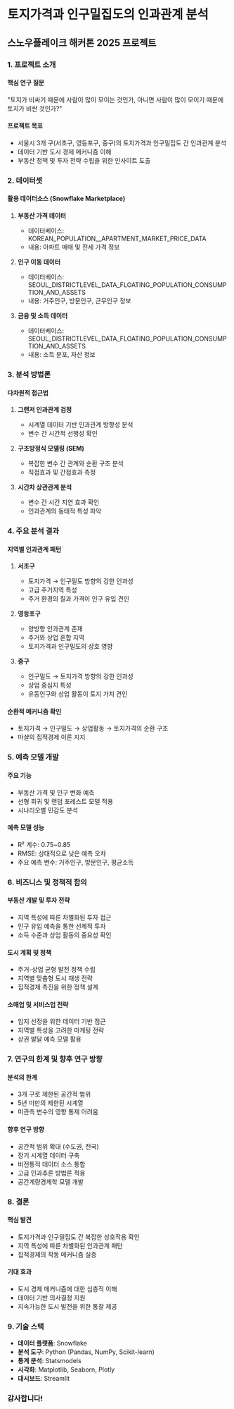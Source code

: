 # 토지가격과 인구밀집도의 인과관계 분석
## 스노우플레이크 해커톤 2025 프로젝트

### 1. 프로젝트 소개
#### 핵심 연구 질문
"토지가 비싸기 때문에 사람이 많이 모이는 것인가, 아니면 사람이 많이 모이기 때문에 토지가 비싼 것인가?"

#### 프로젝트 목표
- 서울시 3개 구(서초구, 영등포구, 중구)의 토지가격과 인구밀집도 간 인과관계 분석
- 데이터 기반 도시 경제 메커니즘 이해
- 부동산 정책 및 투자 전략 수립을 위한 인사이트 도출

### 2. 데이터셋
#### 활용 데이터소스 (Snowflake Marketplace)
1. **부동산 가격 데이터**
   - 데이터베이스: KOREAN_POPULATION__APARTMENT_MARKET_PRICE_DATA
   - 내용: 아파트 매매 및 전세 가격 정보

2. **인구 이동 데이터**
   - 데이터베이스: SEOUL_DISTRICTLEVEL_DATA_FLOATING_POPULATION_CONSUMPTION_AND_ASSETS
   - 내용: 거주인구, 방문인구, 근무인구 정보

3. **금융 및 소득 데이터**
   - 데이터베이스: SEOUL_DISTRICTLEVEL_DATA_FLOATING_POPULATION_CONSUMPTION_AND_ASSETS
   - 내용: 소득 분포, 자산 정보

### 3. 분석 방법론
#### 다차원적 접근법
1. **그랜저 인과관계 검정**
   - 시계열 데이터 기반 인과관계 방향성 분석
   - 변수 간 시간적 선행성 확인

2. **구조방정식 모델링 (SEM)**
   - 복잡한 변수 간 관계와 순환 구조 분석
   - 직접효과 및 간접효과 측정

3. **시간차 상관관계 분석**
   - 변수 간 시간 지연 효과 확인
   - 인과관계의 동태적 특성 파악

### 4. 주요 분석 결과
#### 지역별 인과관계 패턴
1. **서초구**
   - 토지가격 → 인구밀도 방향의 강한 인과성
   - 고급 주거지역 특성
   - 주거 환경의 질과 가격이 인구 유입 견인

2. **영등포구**
   - 양방향 인과관계 존재
   - 주거와 상업 혼합 지역
   - 토지가격과 인구밀도의 상호 영향

3. **중구**
   - 인구밀도 → 토지가격 방향의 강한 인과성
   - 상업 중심지 특성
   - 유동인구와 상업 활동이 토지 가치 견인

#### 순환적 메커니즘 확인
- 토지가격 → 인구밀도 → 상업활동 → 토지가격의 순환 구조
- 마샬의 집적경제 이론 지지

### 5. 예측 모델 개발
#### 주요 기능
- 부동산 가격 및 인구 변화 예측
- 선형 회귀 및 랜덤 포레스트 모델 적용
- 시나리오별 민감도 분석

#### 예측 모델 성능
- R² 계수: 0.75~0.85 
- RMSE: 상대적으로 낮은 예측 오차
- 주요 예측 변수: 거주인구, 방문인구, 평균소득

### 6. 비즈니스 및 정책적 함의
#### 부동산 개발 및 투자 전략
- 지역 특성에 따른 차별화된 투자 접근
- 인구 유입 예측을 통한 선제적 투자
- 소득 수준과 상업 활동의 중요성 확인

#### 도시 계획 및 정책
- 주거-상업 균형 발전 정책 수립
- 지역별 맞춤형 도시 재생 전략
- 집적경제 촉진을 위한 정책 설계

#### 소매업 및 서비스업 전략
- 입지 선정을 위한 데이터 기반 접근
- 지역별 특성을 고려한 마케팅 전략
- 상권 발달 예측 모델 활용

### 7. 연구의 한계 및 향후 연구 방향
#### 분석의 한계
- 3개 구로 제한된 공간적 범위
- 5년 미만의 제한된 시계열
- 미관측 변수의 영향 통제 어려움

#### 향후 연구 방향
- 공간적 범위 확대 (수도권, 전국)
- 장기 시계열 데이터 구축
- 비전통적 데이터 소스 통합
- 고급 인과추론 방법론 적용
- 공간계량경제학 모델 개발

### 8. 결론
#### 핵심 발견
- 토지가격과 인구밀집도 간 복잡한 상호작용 확인
- 지역 특성에 따른 차별화된 인과관계 패턴
- 집적경제의 작동 메커니즘 실증

#### 기대 효과
- 도시 경제 메커니즘에 대한 심층적 이해
- 데이터 기반 의사결정 지원
- 지속가능한 도시 발전을 위한 통찰 제공

### 9. 기술 스택
- **데이터 플랫폼**: Snowflake
- **분석 도구**: Python (Pandas, NumPy, Scikit-learn)
- **통계 분석**: Statsmodels
- **시각화**: Matplotlib, Seaborn, Plotly
- **대시보드**: Streamlit

### 감사합니다!
